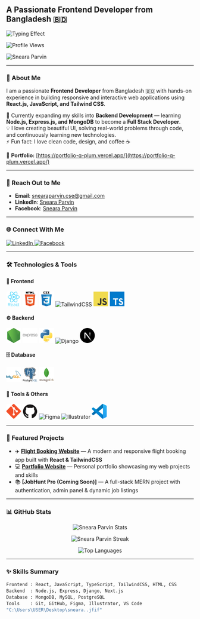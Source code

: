 ## A Passionate Frontend Developer from Bangladesh 🇧🇩

![Typing Effect](https://readme-typing-svg.demolab.com?font=Fira+Code&size=30&duration=4000&pause=1000&color=0A83A6&vCenter=true&width=600&lines=Hi+I'm+Sneara+Parvin;A+Frontend+Developer+from+Bangladesh;Let's+Build+Awesome+Web+Apps)

![Profile Views](https://komarev.com/ghpvc/?username=Sneara0&label=Profile%20views&color=0e75b6&style=flat)

![Sneara Parvin](https://github.com/user-attachments/assets/e8ceb59f-ac3f-4a43-b995-e3617d48d2cd)

---

### 🚀 About Me

I am a passionate **Frontend Developer** from Bangladesh 🇧🇩 with hands-on experience in building responsive and interactive web applications using **React.js, JavaScript, and Tailwind CSS**.

🌱 Currently expanding my skills into **Backend Development** — learning **Node.js, Express.js, and MongoDB** to become a **Full Stack Developer**.  
💡 I love creating beautiful UI, solving real-world problems through code, and continuously learning new technologies.  
⚡ Fun fact: I love clean code, design, and coffee ☕  

🎯 **Portfolio:** [https://portfolio-q-plum.vercel.app/](https://portfolio-q-plum.vercel.app/)

---

### 📧 Reach Out to Me

- **Email**: [snearaparvin.cse@gmail.com](mailto:snearaparvin.cse@gmail.com)  
- **LinkedIn**: [Sneara Parvin](https://www.linkedin.com/in/sneara-parvin-aa0a4b285/)  
- **Facebook**: [Sneara Parvin](https://www.facebook.com/sneyara.parabhina)  

---

### 🌐 Connect With Me

<p align="left">
    <a href="https://www.linkedin.com/in/sneara-parvin-aa0a4b285/" target="_blank">
        <img align="center" src="https://raw.githubusercontent.com/rahuldkjain/github-profile-readme-generator/master/src/images/icons/Social/linked-in-alt.svg" alt="LinkedIn" height="30" width="40" />
    </a>
    <a href="https://www.facebook.com/sneyara.parabhina" target="_blank">
        <img align="center" src="https://raw.githubusercontent.com/rahuldkjain/github-profile-readme-generator/master/src/images/icons/Social/facebook.svg" alt="Facebook" height="30" width="40" />
    </a>
</p>

---

### 🛠️ Technologies & Tools

#### 🎨 Frontend
<p align="left">
  <img src="https://raw.githubusercontent.com/devicons/devicon/master/icons/react/react-original-wordmark.svg" width="40" height="40" alt="React"/>
  <img src="https://raw.githubusercontent.com/devicons/devicon/master/icons/html5/html5-original-wordmark.svg" width="40" height="40" alt="HTML"/>
  <img src="https://raw.githubusercontent.com/devicons/devicon/master/icons/css3/css3-original-wordmark.svg" width="40" height="40" alt="CSS"/>
  <img src="https://www.vectorlogo.zone/logos/tailwindcss/tailwindcss-icon.svg" width="40" height="40" alt="TailwindCSS"/>
  <img src="https://raw.githubusercontent.com/devicons/devicon/master/icons/javascript/javascript-original.svg" width="40" height="40" alt="JavaScript"/>
  <img src="https://raw.githubusercontent.com/devicons/devicon/master/icons/typescript/typescript-original.svg" width="40" height="40" alt="TypeScript"/>
</p>

#### ⚙️ Backend
<p align="left">
  <img src="https://raw.githubusercontent.com/devicons/devicon/master/icons/nodejs/nodejs-original.svg" width="40" height="40" alt="Node.js"/>
  <img src="https://raw.githubusercontent.com/devicons/devicon/master/icons/express/express-original-wordmark.svg" width="40" height="40" alt="Express"/>
  <img src="https://raw.githubusercontent.com/devicons/devicon/master/icons/python/python-original.svg" width="40" height="40" alt="Python"/>
  <img src="https://cdn.worldvectorlogo.com/logos/django.svg" width="40" height="40" alt="Django"/>
  <img src="https://raw.githubusercontent.com/devicons/devicon/master/icons/nextjs/nextjs-original.svg" width="40" height="40" alt="Next.js"/>
</p>

#### 🗄️ Database
<p align="left">
  <img src="https://raw.githubusercontent.com/devicons/devicon/master/icons/mysql/mysql-original-wordmark.svg" width="40" height="40" alt="MySQL"/>
  <img src="https://raw.githubusercontent.com/devicons/devicon/master/icons/postgresql/postgresql-original-wordmark.svg" width="40" height="40" alt="PostgreSQL"/>
  <img src="https://raw.githubusercontent.com/devicons/devicon/master/icons/mongodb/mongodb-original-wordmark.svg" width="40" height="40" alt="MongoDB"/>
</p>

#### 🧰 Tools & Others
<p align="left">
  <img src="https://raw.githubusercontent.com/devicons/devicon/master/icons/git/git-original.svg" width="40" height="40" alt="Git"/>
  <img src="https://raw.githubusercontent.com/devicons/devicon/master/icons/github/github-original.svg" width="40" height="40" alt="GitHub"/>
  <img src="https://www.vectorlogo.zone/logos/figma/figma-icon.svg" width="40" height="40" alt="Figma"/>
  <img src="https://cdn.worldvectorlogo.com/logos/adobe-illustrator-cc.svg" width="40" height="40" alt="Illustrator"/>
  <img src="https://raw.githubusercontent.com/devicons/devicon/master/icons/vscode/vscode-original.svg" width="40" height="40" alt="VSCode"/>
</p>

---

### 💼 Featured Projects

- ✈️ **[Flight Booking Website](https://responsive-flight-agency-website.vercel.app/)** — A modern and responsive flight booking app built with **React & TailwindCSS**  
- 💻 **[Portfolio Website](https://portfolio-q-plum.vercel.app/)** — Personal portfolio showcasing my web projects and skills  
- 📚 **[JobHunt Pro (Coming Soon)]** — A full-stack MERN project with authentication, admin panel & dynamic job listings  

---

### 📊 GitHub Stats

<p align="center">
  <img src="https://github-readme-stats.vercel.app/api?username=Sneara0&show_icons=true&theme=radical&hide_border=true" alt="Sneara Parvin Stats"/>
</p>

<p align="center">
  <img src="https://github-readme-streak-stats.herokuapp.com/?user=Sneara0&theme=radical&hide_border=true" alt="Sneara Parvin Streak"/>
</p>

<p align="center">
  <img src="https://github-readme-stats.vercel.app/api/top-langs?username=Sneara0&show_icons=true&locale=en&layout=compact&theme=radical&hide_border=true" alt="Top Languages"/>
</p>

---

### ✨ Skills Summary

```bash
Frontend : React, JavaScript, TypeScript, TailwindCSS, HTML, CSS
Backend  : Node.js, Express, Django, Next.js
Database : MongoDB, MySQL, PostgreSQL
Tools    : Git, GitHub, Figma, Illustrator, VS Code
"C:\Users\USER\Desktop\sneara..jfif"


